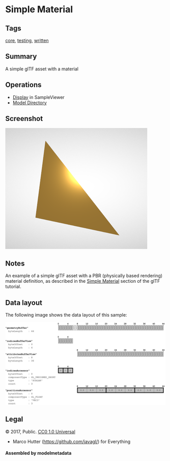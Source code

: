 # Simple Material

## Tags

[core](../../Models-core.md), [testing](../../Models-testing.md), [written](../../Models-written.md)

## Summary

A simple glTF asset with a material

## Operations

* [Display](https://github.khronos.org/glTF-Sample-Viewer-Release/?model=https://raw.GithubUserContent.com/KhronosGroup/glTF-Sample-Assets/main/./Models/SimpleMaterial/glTF/SimpleMaterial.gltf) in SampleViewer
* [Model Directory](./)

## Screenshot

![screenshot](screenshot/screenshot.png)

## Notes

An example of a simple glTF asset with a PBR (physically based rendering) material definition, as described
in the [Simple Material](https://github.com/KhronosGroup/glTF-Tutorials/blob/master/gltfTutorial/gltfTutorial_011_SimpleMaterial.md)
section of the glTF tutorial.

## Data layout

The following image shows the data layout of this sample:

![simpleTriangle](screenshot/simpleTriangle.png)


## Legal

&copy; 2017, Public. [CC0 1.0 Universal](https://creativecommons.org/publicdomain/zero/1.0/legalcode)

 - Marco Hutter (https://github.com/javagl/) for Everything

#### Assembled by modelmetadata